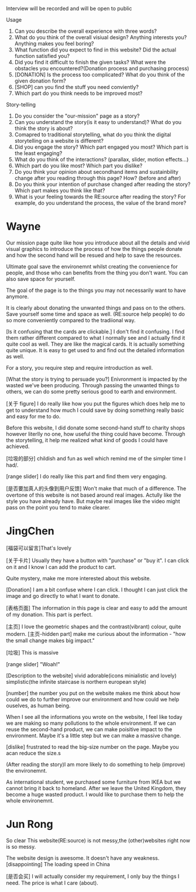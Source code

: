 Interview will be recorded and will be open to public

Usage

1. Can you describe the overall experience with three words?
2. What do you think of the overall visiual design? Anything interests you? Anything makes you feel boring?
3. What function did you expect to find in this website? Did the actual function satisfied you?
4. Did you find it difficult to finish the given tasks? What were the obstacles you encountered?(Donation process and purchasing process)
5. [DONATION] Is the process too complicated? What do you think of the given donation form?
6. [SHOP] can you find the stuff you need conviently?
7. Which part do you think needs to be improved most?

Story-telling

1. Do you consider the "our-mission" page as a story?
2. Can you understand the story(is it easy to understand)? What do you think the story is about?
3. Comapred to traditional storytelling, what do you think the digital storytelling on a website is different?
4. Did you engage the story? Which part engaged you most? Which part is the least engaging?
5. What do you think of the interactions? (parallax, slider, motion effects...)
6. Which part do you like most? Which part you dislike?
7. Do you think your opinion about secondhand items and sustainbility change after you reading through this page? How? (before and after)
8. Do you think your intention of purchase changed after reading the story? Which part makes you think like that?
9. What is your feeling towards the RE:source after reading the story? For example, do you understand the process, the value of the brand more?

# Wayne

Our mission page quite like how you introduce about all the details and vivid visual graphics to introduce the process of how the things people donate and how the second hand will be resued and help to save the resources.

Ultimate goal save the environemnt whilst creating the convenience for people, and those who can benefits from the thing you don't want. You can also save space for yourself.

The goal of the page is to the things you may not necessarily want to have anymore.

It is clearly about donating the unwanted things and pass on to the others. Save yourself some time and space as well. (RE:source help people) to do so more conveniently compared to the tradiional way.

[Is it confusing that the cards are clickable.]
I don't find it confusing. I find them rather different compared to what I normally see and I actually find it quite cool as well. They are like the magical cards. It is actually something quite unique. It is easy to get used to and find out the detailed information as well.

For a story, you require step and require introduction as well.

[What the story is trying to persuade you?]
Enivronment is impacted by the wasted we've been producing. Through passing the unwanted things to others, we can do some pretty serious good to earth and environment.

[关于 figure]
I do really like how you put the figures which does help me to get to understand how much I could save by doing something really basic and easy for me to do.

Before this website, I did donate some second-hand stuff to charity shops however literlly no one, how useful the thing could have become. Through the storytelling, it help me realized what kind of goods I could have achieved.

[垃圾的部分]
childish and fun as well which remind me of the simpler time I had/.

[range slider]
I do really like this part and find them very engaging.

[是否要加真人的头像到用户反馈]
Won't make that much of a difference. The overtone of this website is not based around real images. Actully like the style you have already have.
But maybe real images like the video might pass on the point you tend to make clearer.

# JingChen

[福袋可以留言]That's lovely

[关于卡片]
Usually they have a button with "purchase" or "buy it". I can click on it and I know I can add the product to cart.

Quite mystery, make me more interested about this website.

[Donation]
I am a bit confuse where I can click. I thought I can just click the image and go directly to what I want to donate.

[表格页面]
The information in this page is clear and easy to add the amount of my donation.
This part is perfect.

[主页]
I love the geometric shapes and the contrast(vibrant) colour, quite modern.
[主页-hidden part]
make me curious about the information - "how the small change makes big impact."

[垃圾]
This is massive

[range slider]
"Woah!"

[Description to the website]
vivid adorable(icons minialistic and lovely) simplistic(the infinite staircase is northern european style)

[number]
the number you put on the website makes me think about how could we do to further improve our environment and how could we help ouselves, as human being.

When I see all the informations you wrote on the website, I feel like today we are making so many pollutions to the whole environment. If we can reuse the second-hand product, we can make poisitive impact to the environment. Maybe it's a little step but we can make a massive change.

[dislike]
frustrated to read the big-size number on the page. Maybe you acan reduce the size.s

(After reading the story)I am more likely to do something to help (improve) the environemnt.

As international student, we purchased some furniture from IKEA but we cannot bring it back to homeland. After we leave the United Kingdom, they become a huge wasted product. I would like to purchase them to help the whole environemnt.

# Jun Rong

So clear
This website(RE:source) is not messy,the (other)websites right now is so messy.

The website design is awesome. It doesn't have any weakness.
[disappointing]
The loading speed in China

[是否会买]
I will actually consider my requirement, I only buy the things I need. The price is what I care (about).
